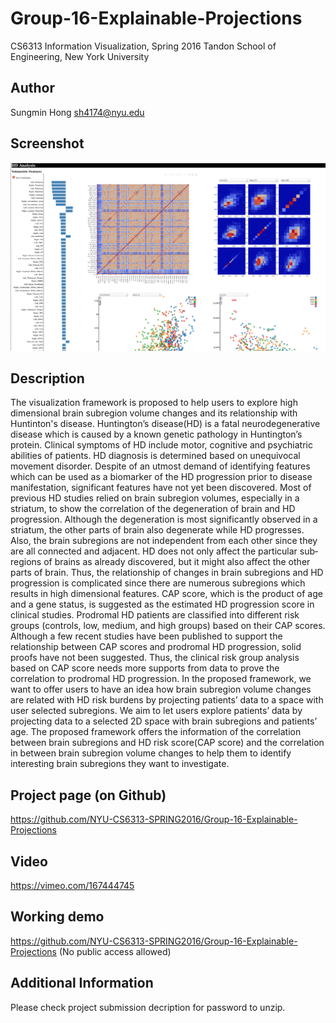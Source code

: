 # Group-16-Explainable-Projections

CS6313 Information Visualization, Spring 2016
Tandon School of Engineering, New York University

## Author

Sungmin Hong sh4174@nyu.edu

## Screenshot 

![Alt text](/InfoVisFinal.png?raw=true "Screenshot")

## Description

The visualization framework is proposed to help users to explore high dimensional brain subregion volume changes and its relationship with Huntinton's disease.
Huntington’s disease(HD) is a fatal neurodegenerative disease which is caused by a known 
genetic pathology in Huntington’s protein. Clinical symptoms of HD include motor, cognitive 
and psychiatric abilities of patients. HD diagnosis is determined based on unequivocal 
movement disorder. Despite of an utmost demand of identifying features which can be used 
as a biomarker of the HD progression prior to disease manifestation, significant features 
have not yet been discovered. Most of previous HD studies relied on brain sub­region 
volumes, especially in a striatum, to show the correlation of the degeneration of brain and 
HD progression. Although the degeneration is most significantly observed in a striatum, the 
other parts of brain also degenerate while HD progresses. Also, the brain sub­regions are 
not independent from each other since they are all connected and adjacent. HD does not 
only affect the particular sub­regions of brains as already discovered, but it might also affect 
the other parts of brain. Thus, the relationship of changes in brain sub­regions and HD 
progression is complicated since there are numerous sub­regions which results in high 
dimensional features. CAP score, which is the product of age and a gene status, is suggested 
as the estimated HD progression score in clinical studies. Prodromal HD patients are classified 
into different risk groups (controls, low, medium, and high groups) based on their CAP scores. 
Although a few recent studies have been published to support the relationship between CAP 
scores and prodromal HD progression, solid proofs have not been suggested. Thus, the clinical 
risk group analysis based on CAP score needs more supports from data to prove the correlation 
to prodromal HD progression. 
 In the proposed framework, we want to offer users to have an idea how brain subregion volume 
changes are related with HD risk burdens by projecting patients’ data to a space with user 
selected subregions. We aim to let users explore patients’ data by projecting data to a selected 
2D space with brain subregions and patients’ age. The proposed framework offers the 
information of the correlation between brain subregions and HD risk score(CAP score) and the 
correlation in between brain subregion volume changes to help them to identify interesting brain 
subregions they want to investigate. 


## Project page (on Github) 
https://github.com/NYU-CS6313-SPRING2016/Group-16-Explainable-Projections

## Video
https://vimeo.com/167444745 


## Working demo
https://github.com/NYU-CS6313-SPRING2016/Group-16-Explainable-Projections
(No public access allowed)


## Additional Information
Please check project submission decription for password to unzip. 

